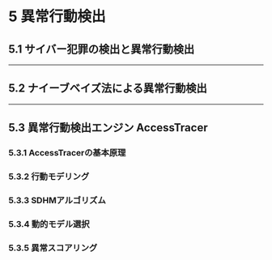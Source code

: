 # 5 異常行動検出

## 5.1 サイバー犯罪の検出と異常行動検出

---
## 5.2 ナイーブベイズ法による異常行動検出

---
## 5.3 異常行動検出エンジン AccessTracer

### 5.3.1 AccessTracerの基本原理

### 5.3.2 行動モデリング

### 5.3.3 SDHMアルゴリズム

### 5.3.4 動的モデル選択

### 5.3.5 異常スコアリング
